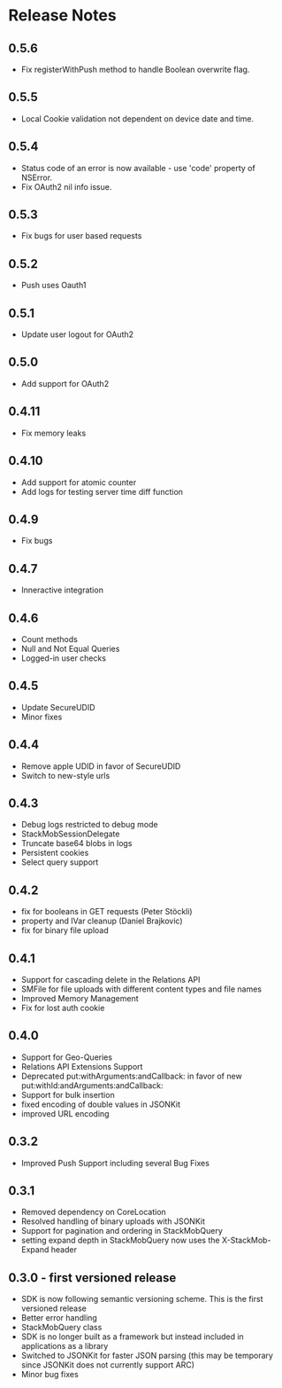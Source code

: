 # Release Notes

## 0.5.6
* Fix registerWithPush method to handle Boolean overwrite flag.

## 0.5.5
* Local Cookie validation not dependent on device date and time.

## 0.5.4
* Status code of an error is now available - use 'code' property of NSError.
* Fix OAuth2 nil info issue.

## 0.5.3
* Fix bugs for user based requests

## 0.5.2
* Push uses Oauth1

## 0.5.1
* Update user logout for OAuth2

## 0.5.0
* Add support for OAuth2

## 0.4.11
* Fix memory leaks

## 0.4.10
* Add support for atomic counter
* Add logs for testing server time diff function

## 0.4.9
* Fix bugs

## 0.4.7
* Inneractive integration

## 0.4.6
* Count methods
* Null and Not Equal Queries
* Logged-in user checks

## 0.4.5
* Update SecureUDID
* Minor fixes

## 0.4.4
* Remove apple UDID in favor of SecureUDID
* Switch to new-style urls

## 0.4.3
* Debug logs restricted to debug mode
* StackMobSessionDelegate
* Truncate base64 blobs in logs
* Persistent cookies
* Select query support

## 0.4.2
* fix for booleans in GET requests (Peter Stöckli)
* property and IVar cleanup (Daniel Brajkovic)
* fix for binary file upload

## 0.4.1
* Support for cascading delete in the Relations API
* SMFile for file uploads with different content types and file names
* Improved Memory Management
* Fix for lost auth cookie

## 0.4.0
* Support for Geo-Queries
* Relations API Extensions Support
* Deprecated put:withArguments:andCallback: in favor of new put:withId:andArguments:andCallback:
* Support for bulk insertion
* fixed encoding of double values in JSONKit
* improved URL encoding

## 0.3.2
* Improved Push Support including several Bug Fixes

## 0.3.1
* Removed dependency on CoreLocation
* Resolved handling of binary uploads with JSONKit
* Support for pagination and ordering in StackMobQuery
* setting expand depth in StackMobQuery now uses the X-StackMob-Expand header

## 0.3.0 - first versioned release
* SDK is now following semantic versioning scheme. This is the first versioned release
* Better error handling
* StackMobQuery class
* SDK is no longer built as a framework but instead included in applications as a library
* Switched to JSONKit for faster JSON parsing (this may be temporary since JSONKit does not currently support ARC)
* Minor bug fixes 
